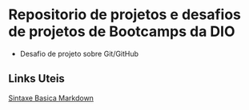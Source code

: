 # Repositorio de projetos e desafios de projetos de Bootcamps da DIO
- Desafio de projeto sobre Git/GitHub

## Links Uteis
[Sintaxe Basica Markdown](https://www.markdownguide.org/basic-syntax/)
